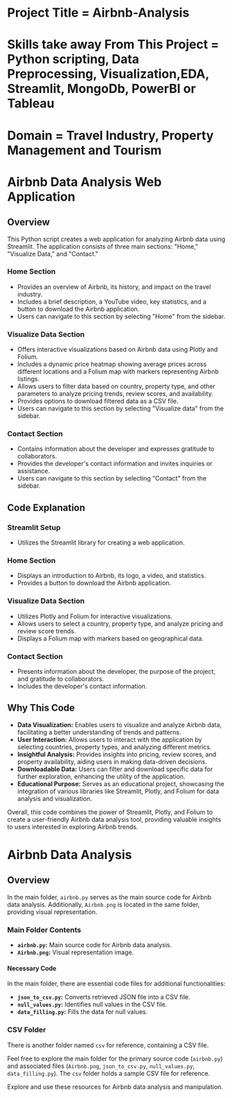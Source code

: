 # Project Title = Airbnb-Analysis
# Skills take away From This Project = Python scripting, Data Preprocessing, Visualization,EDA, Streamlit, MongoDb, PowerBI or Tableau 
# Domain = Travel Industry, Property Management and Tourism

# Airbnb Data Analysis Web Application

## Overview

This Python script creates a web application for analyzing Airbnb data using Streamlit. The application consists of three main sections: "Home," "Visualize Data," and "Contact."

### Home Section

- Provides an overview of Airbnb, its history, and impact on the travel industry.
- Includes a brief description, a YouTube video, key statistics, and a button to download the Airbnb application.
- Users can navigate to this section by selecting "Home" from the sidebar.

### Visualize Data Section

- Offers interactive visualizations based on Airbnb data using Plotly and Folium.
- Includes a dynamic price heatmap showing average prices across different locations and a Folium map with markers representing Airbnb listings.
- Allows users to filter data based on country, property type, and other parameters to analyze pricing trends, review scores, and availability.
- Provides options to download filtered data as a CSV file.
- Users can navigate to this section by selecting "Visualize data" from the sidebar.

### Contact Section

- Contains information about the developer and expresses gratitude to collaborators.
- Provides the developer's contact information and invites inquiries or assistance.
- Users can navigate to this section by selecting "Contact" from the sidebar.

## Code Explanation

### Streamlit Setup

- Utilizes the Streamlit library for creating a web application.

### Home Section

- Displays an introduction to Airbnb, its logo, a video, and statistics.
- Provides a button to download the Airbnb application.

### Visualize Data Section

- Utilizes Plotly and Folium for interactive visualizations.
- Allows users to select a country, property type, and analyze pricing and review score trends.
- Displays a Folium map with markers based on geographical data.

### Contact Section

- Presents information about the developer, the purpose of the project, and gratitude to collaborators.
- Includes the developer's contact information.

## Why This Code

- **Data Visualization:** Enables users to visualize and analyze Airbnb data, facilitating a better understanding of trends and patterns.
- **User Interaction:** Allows users to interact with the application by selecting countries, property types, and analyzing different metrics.
- **Insightful Analysis:** Provides insights into pricing, review scores, and property availability, aiding users in making data-driven decisions.
- **Downloadable Data:** Users can filter and download specific data for further exploration, enhancing the utility of the application.
- **Educational Purpose:** Serves as an educational project, showcasing the integration of various libraries like Streamlit, Plotly, and Folium for data analysis and visualization.

Overall, this code combines the power of Streamlit, Plotly, and Folium to create a user-friendly Airbnb data analysis tool, providing valuable insights to users interested in exploring Airbnb trends.

# Airbnb Data Analysis

## Overview

In the main folder, `airbnb.py` serves as the main source code for Airbnb data analysis. Additionally, `Airbnb.png` is located in the same folder, providing visual representation.

### Main Folder Contents

- **`airbnb.py`:** Main source code for Airbnb data analysis.
- **`Airbnb.png`:** Visual representation image.

#### Necessary Code

In the main folder, there are essential code files for additional functionalities:

- **`json_to_csv.py`:** Converts retrieved JSON file into a CSV file.
- **`null_values.py`:** Identifies null values in the CSV file.
- **`data_filling.py`:** Fills the data for null values.

### CSV Folder

There is another folder named `csv` for reference, containing a CSV file.

Feel free to explore the main folder for the primary source code (`airbnb.py`) and associated files (`Airbnb.png`, `json_to_csv.py`, `null_values.py`, `data_filling.py`). The `csv` folder holds a sample CSV file for reference.

Explore and use these resources for Airbnb data analysis and manipulation.

